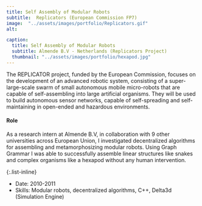 ```yaml
---
title: Self Assembly of Modular Robots
subtitle:  Replicators (European Commission FP7)
image:  "../assets/images/portfolio/Replicators.gif"
alt: 

caption:
  title: Self Assembly of Modular Robots
  subtitle: Almende B.V - Netherlands (Replicators Project)
  thumbnail: "../assets/images/portfolio/hexapod.jpg"
---
```



The REPLICATOR project, funded by the European Commission, focuses on the development of an advanced robotic system, consisting of a super-large-scale swarm of small autonomous mobile micro-robots that are capable of self-assembling into large artificial organisms.  They will be used to build autonomous sensor networks, capable of self-spreading and self-maintaining in open-ended and hazardous environments.
  
#### Role 
 As a research intern at Almende B.V, in collaboration with 9 other universities across European Union, I investigated decentralized algorithms for assembling and metamorphosizing modular robots. Using Graph Grammar I was able to successfully assemble linear structures like snakes and complex organisms like a hexapod without any human intervention. 

{:.list-inline}
- Date: 2010-2011
- Skills: Modular robots, decentralized algorithms, C++, Delta3d (Simulation Engine)